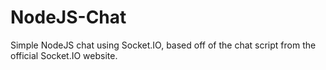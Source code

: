 # NodeJS-Chat
Simple NodeJS chat using Socket.IO, based off of the chat script from the official Socket.IO website.
